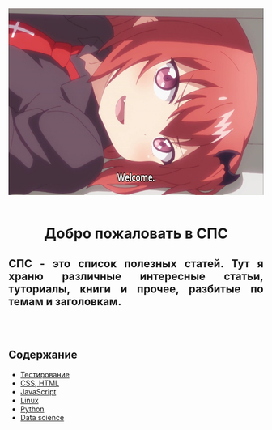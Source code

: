 <div align="center">
    <img width="640px" height="369px" src="media/welcome.jpg" alt="welcome">
    <br>
    <br>
    <h1> Добро пожаловать в СПС</h1>
    <div align="justify">     
        <h2> СПС - это список полезных статей. Тут я храню различные интересные статьи, туториалы, книги и прочее, разбитые по темам и заголовкам.</h2>
    </div>
    <br>
    <br>
</div>

## Содержание
- [Тестирование](./src/Testing.md)
- [CSS, HTML](./src/CSS,%20HTML.md)
- [JavaScript](src/JavaScript.md)
- [Linux](src/Linux.md)
- [Python](src/Python.md)
- [Data science](src/Data%20science.md)
